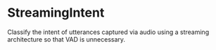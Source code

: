 # StreamingIntent
Classify the intent of utterances captured via audio using a streaming architecture so that VAD is unnecessary.
